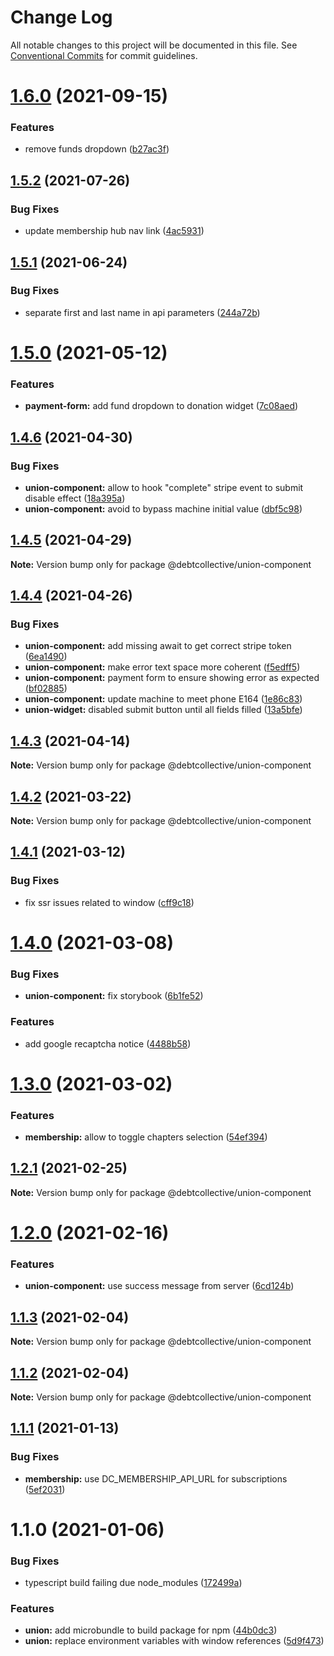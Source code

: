 # Change Log

All notable changes to this project will be documented in this file.
See [Conventional Commits](https://conventionalcommits.org) for commit guidelines.

# [1.6.0](https://github.com/debtcollective/packages/compare/@debtcollective/union-component@1.5.2...@debtcollective/union-component@1.6.0) (2021-09-15)


### Features

* remove funds dropdown ([b27ac3f](https://github.com/debtcollective/packages/commit/b27ac3f))





## [1.5.2](https://github.com/debtcollective/packages/compare/@debtcollective/union-component@1.5.1...@debtcollective/union-component@1.5.2) (2021-07-26)


### Bug Fixes

* update membership hub nav link ([4ac5931](https://github.com/debtcollective/packages/commit/4ac5931))





## [1.5.1](https://github.com/debtcollective/packages/compare/@debtcollective/union-component@1.5.0...@debtcollective/union-component@1.5.1) (2021-06-24)


### Bug Fixes

* separate first and last name in api parameters ([244a72b](https://github.com/debtcollective/packages/commit/244a72b))





# [1.5.0](https://github.com/debtcollective/packages/compare/@debtcollective/union-component@1.4.6...@debtcollective/union-component@1.5.0) (2021-05-12)


### Features

* **payment-form:** add fund dropdown to donation widget ([7c08aed](https://github.com/debtcollective/packages/commit/7c08aed))





## [1.4.6](https://github.com/debtcollective/packages/compare/@debtcollective/union-component@1.4.5...@debtcollective/union-component@1.4.6) (2021-04-30)


### Bug Fixes

* **union-component:** allow to hook "complete" stripe event to submit disable effect ([18a395a](https://github.com/debtcollective/packages/commit/18a395a))
* **union-component:** avoid to bypass machine initial value ([dbf5c98](https://github.com/debtcollective/packages/commit/dbf5c98))





## [1.4.5](https://github.com/debtcollective/packages/compare/@debtcollective/union-component@1.4.4...@debtcollective/union-component@1.4.5) (2021-04-29)

**Note:** Version bump only for package @debtcollective/union-component





## [1.4.4](https://github.com/debtcollective/packages/compare/@debtcollective/union-component@1.4.3...@debtcollective/union-component@1.4.4) (2021-04-26)


### Bug Fixes

* **union-component:** add missing await to get correct stripe token ([6ea1490](https://github.com/debtcollective/packages/commit/6ea1490))
* **union-component:** make error text space more coherent ([f5edff5](https://github.com/debtcollective/packages/commit/f5edff5))
* **union-component:** payment form to ensure showing error as expected ([bf02885](https://github.com/debtcollective/packages/commit/bf02885))
* **union-component:** update machine to meet phone E164 ([1e86c83](https://github.com/debtcollective/packages/commit/1e86c83))
* **union-widget:** disabled submit button until all fields filled ([13a5bfe](https://github.com/debtcollective/packages/commit/13a5bfe))





## [1.4.3](https://github.com/debtcollective/packages/compare/@debtcollective/union-component@1.4.2...@debtcollective/union-component@1.4.3) (2021-04-14)

**Note:** Version bump only for package @debtcollective/union-component





## [1.4.2](https://github.com/debtcollective/packages/compare/@debtcollective/union-component@1.4.1...@debtcollective/union-component@1.4.2) (2021-03-22)

**Note:** Version bump only for package @debtcollective/union-component





## [1.4.1](https://github.com/debtcollective/packages/compare/@debtcollective/union-component@1.4.0...@debtcollective/union-component@1.4.1) (2021-03-12)


### Bug Fixes

* fix ssr issues related to window ([cff9c18](https://github.com/debtcollective/packages/commit/cff9c18))





# [1.4.0](https://github.com/debtcollective/packages/compare/@debtcollective/union-component@1.3.0...@debtcollective/union-component@1.4.0) (2021-03-08)


### Bug Fixes

* **union-component:** fix storybook ([6b1fe52](https://github.com/debtcollective/packages/commit/6b1fe52))


### Features

* add google recaptcha notice ([4488b58](https://github.com/debtcollective/packages/commit/4488b58))





# [1.3.0](https://github.com/debtcollective/packages/compare/@debtcollective/union-component@1.2.1...@debtcollective/union-component@1.3.0) (2021-03-02)


### Features

* **membership:** allow to toggle chapters selection ([54ef394](https://github.com/debtcollective/packages/commit/54ef394))





## [1.2.1](https://github.com/debtcollective/packages/compare/@debtcollective/union-component@1.2.0...@debtcollective/union-component@1.2.1) (2021-02-25)

**Note:** Version bump only for package @debtcollective/union-component





# [1.2.0](https://github.com/debtcollective/packages/compare/@debtcollective/union-component@1.1.3...@debtcollective/union-component@1.2.0) (2021-02-16)


### Features

* **union-component:** use success message from server ([6cd124b](https://github.com/debtcollective/packages/commit/6cd124b))





## [1.1.3](https://github.com/debtcollective/packages/compare/@debtcollective/union-component@1.1.2...@debtcollective/union-component@1.1.3) (2021-02-04)

**Note:** Version bump only for package @debtcollective/union-component





## [1.1.2](https://github.com/debtcollective/packages/compare/@debtcollective/union-component@1.1.1...@debtcollective/union-component@1.1.2) (2021-02-04)

**Note:** Version bump only for package @debtcollective/union-component





## [1.1.1](https://github.com/debtcollective/packages/compare/@debtcollective/union-component@1.1.0...@debtcollective/union-component@1.1.1) (2021-01-13)


### Bug Fixes

* **membership:** use DC_MEMBERSHIP_API_URL for subscriptions ([5ef2031](https://github.com/debtcollective/packages/commit/5ef2031))





# 1.1.0 (2021-01-06)


### Bug Fixes

* typescript build failing due node_modules ([172499a](https://github.com/debtcollective/packages/commit/172499a))


### Features

* **union:** add microbundle to build package for npm ([44b0dc3](https://github.com/debtcollective/packages/commit/44b0dc3))
* **union:** replace environment variables with window references ([5d9f473](https://github.com/debtcollective/packages/commit/5d9f473))

